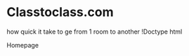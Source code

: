 # Classtoclass.com
how quick it take to ge from 1 room to another
!Doctype html
<html lang = eng>
Homepage
</html>
